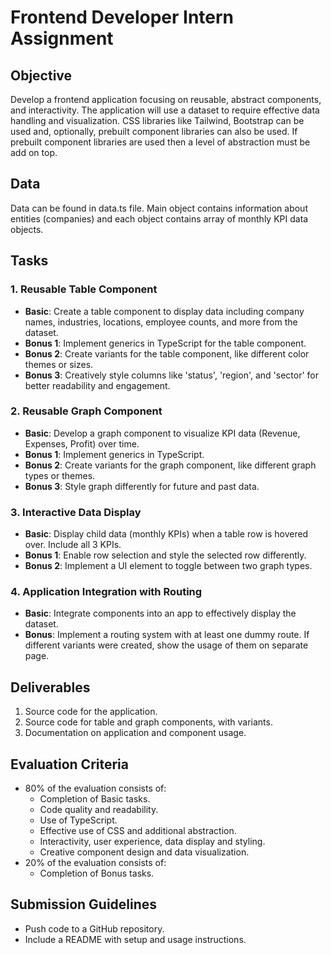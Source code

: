 # Frontend Developer Intern Assignment

## Objective
Develop a frontend application focusing on reusable, abstract components, and interactivity. The application will use a dataset to require effective data handling and visualization. CSS libraries like Tailwind, Bootstrap can be used and, optionally, prebuilt component libraries can also be used. If prebuilt component libraries are used then a level of abstraction must be add on top.

## Data
Data can be found in data.ts file. Main object contains information about entities (companies) and each object contains array of monthly KPI data objects. 

## Tasks

### 1. Reusable Table Component
- **Basic**: Create a table component to display data including company names, industries, locations, employee counts, and more from the dataset.
- **Bonus 1**: Implement generics in TypeScript for the table component.
- **Bonus 2**: Create variants for the table component, like different color themes or sizes.
- **Bonus 3**: Creatively style columns like 'status', 'region', and 'sector' for better readability and engagement. 

### 2. Reusable Graph Component
- **Basic**: Develop a graph component to visualize KPI data (Revenue, Expenses, Profit) over time.
- **Bonus 1**: Implement generics in TypeScript.
- **Bonus 2**: Create variants for the graph component, like different graph types or themes.
- **Bonus 3**: Style graph differently for future and past data.

### 3. Interactive Data Display
- **Basic**: Display child data (monthly KPIs) when a table row is hovered over. Include all 3 KPIs. 
- **Bonus 1**: Enable row selection and style the selected row differently.
- **Bonus 2**: Implement a UI element to toggle between two graph types.

### 4. Application Integration with Routing
- **Basic**: Integrate components into an app to effectively display the dataset. 
- **Bonus**: Implement a routing system with at least one dummy route. If different variants were created, show the usage of them on separate page.

## Deliverables
1. Source code for the application.
2. Source code for table and graph components, with variants.
3. Documentation on application and component usage.

## Evaluation Criteria
- 80% of the evaluation consists of:
    - Completion of Basic tasks.
    - Code quality and readability.
    - Use of TypeScript.
    - Effective use of CSS and additional abstraction.
    - Interactivity, user experience, data display and styling.
    - Creative component design and data visualization.
- 20% of the evaluation consists of:
    - Completion of Bonus tasks.

## Submission Guidelines
- Push code to a GitHub repository.
- Include a README with setup and usage instructions.